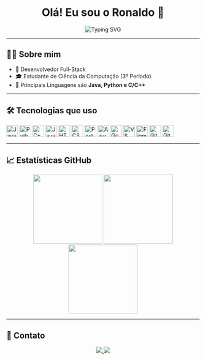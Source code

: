 <h1 align="center">Olá! Eu sou o Ronaldo 👋</h1>

<p align="center">
  <img src="https://readme-typing-svg.herokuapp.com?font=Fira+Code&size=22&duration=2000&pause=1000&color=00FFAA&center=true&vCenter=true&width=435&lines=Desenvolvedor+Full-Stack;Apaixonado+por+tecnologia+🚀" alt="Typing SVG" />
</p>

---

## 👨‍💻 Sobre mim

- 🚀 Desenvolvedor Full-Stack
- 🎓 Estudante de Ciência da Computação (3º Período)
- 🌱 Principais Linguagens são **Java, Python e C/C++**  

---

## 🛠️ Tecnologias que uso

<p align="left">
  <img src="https://cdn.jsdelivr.net/gh/devicons/devicon/icons/java/java-original.svg" height="30" alt="Java" title="Java"/>
  <img src="https://cdn.jsdelivr.net/gh/devicons/devicon/icons/python/python-original.svg" height="30" alt="Python" title="Python"/>
  <img src="https://cdn.jsdelivr.net/gh/devicons/devicon/icons/cplusplus/cplusplus-original.svg" height="30" alt="C++" title="C++"/>
  <img src="https://cdn.jsdelivr.net/gh/devicons/devicon/icons/javascript/javascript-original.svg" height="30" alt="JavaScript" title="JavaScript"/>
  <img src="https://cdn.jsdelivr.net/gh/devicons/devicon/icons/html5/html5-original.svg" height="30" alt="HTML" title="HTML"/>
  <img src="https://cdn.jsdelivr.net/gh/devicons/devicon/icons/css3/css3-original.svg" height="30" alt="CSS" title="CSS"/>
  <img src="https://cdn.jsdelivr.net/gh/devicons/devicon/icons/postgresql/postgresql-original.svg" height="30" alt="PostgreSQL" title="PostgreSQL"/>
  <img src="https://cdn.jsdelivr.net/gh/devicons/devicon/icons/azure/azure-original.svg" height="30" alt="Azure" title="Azure"/>
  <img src="https://cdn.jsdelivr.net/gh/devicons/devicon/icons/googlecloud/googlecloud-original.svg" height="30" alt="Google Cloud" title="Google Cloud"/>
  <img src="https://cdn.jsdelivr.net/gh/devicons/devicon/icons/vscode/vscode-original.svg" height="30" alt="VS Code" title="VS Code"/>
  <img src="https://cdn.jsdelivr.net/gh/devicons/devicon/icons/figma/figma-original.svg" height="30" alt="Figma" title="Figma"/>
  <img src="https://cdn.jsdelivr.net/gh/devicons/devicon/icons/git/git-original.svg" height="30" alt="Git" title="Git"/>
  <img src="https://cdn.jsdelivr.net/gh/devicons/devicon/icons/github/github-original.svg" height="30" alt="GitHub" title="GitHub"/>
</p>


---

## 📈 Estatísticas GitHub

<p align="center">
  <img height="180em" src="https://github-readme-stats.vercel.app/api?username=RonaldoBelo&show_icons=true&theme=radical&include_all_commits=true&count_private=true"/>
<img height="180em" src="https://github-readme-stats.vercel.app/api/top-langs/?username=RonaldoBelo&layout=donut&langs_count=7&theme=radical"/>

  <img height="180em" src="https://github-readme-stats.vercel.app/api/top-langs/?username=RonaldoBelo&layout=compact&langs_count=7&theme=radical"/>
</p>

---

## 🔗 Contato

<p align="center">
  <a href="https://linkedin.com/in/ronaldo-belo" target="_blank">
    <img src="https://img.shields.io/badge/LinkedIn-%230077B5.svg?style=for-the-badge&logo=linkedin&logoColor=white" />
  </a>
  <a href="mailto:ronaldobelo1909@email.com" target="_blank">
    <img src="https://img.shields.io/badge/Gmail-%23D14836.svg?style=for-the-badge&logo=gmail&logoColor=white" />
  </a>
</p>

